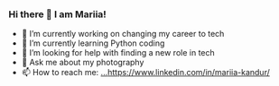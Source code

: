 ### Hi there 👋 I am Mariia!

- 🔭 I’m currently working on changing my career to tech
- 🌱 I’m currently learning Python coding
- 🤔 I’m looking for help with finding a new role in tech
- 💬 Ask me about my photography
- 📫 How to reach me: [...](https://www.linkedin.com/in/mariia-kandur/)https://www.linkedin.com/in/mariia-kandur/
